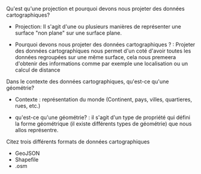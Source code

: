 Qu'est qu'une projection et pourquoi devons nous projeter des données cartographiques?

- Projection: Il s'agit d'une ou plusieurs manières de représenter une surface "non plane" sur une surface plane. 

- Pourquoi devons nous projeter des données cartographiques ? : Projeter des données cartographiques nous permet d'un coté d'avoir toutes les données regroupées sur une même surface, cela nous premeera d'obtenir des informations comme par exemple une localisation ou un calcul de distance 

Dans le contexte des données cartographiques, qu'est-ce qu'une géométrie?

- Contexte : représentation du monde (Continent, pays, villes, quartieres, rues, etc.)

- qu'est-ce qu'une géométrie? : il s'agit d'un type de propriété qui défini la forme géométrique (il existe différents types de géométrie) que nous allos représentre. 


Citez trois différents formats de données cartographiques

- GeoJSON 
- Shapefile
- .osm

